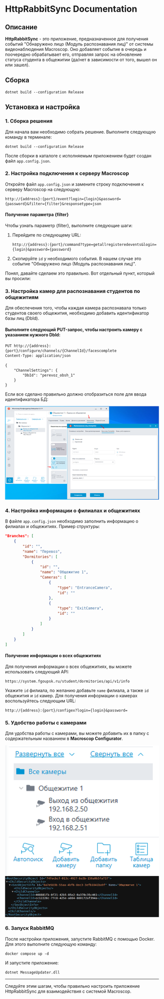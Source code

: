 # HttpRabbitSync Documentation

## Описание

**HttpRabbitSync** - это приложение, предназначенное для получения событий "Обнаружено лицо (Модуль распознавания лиц)" от системы видеонаблюдения Macroscop. Оно добавляет событие в очередь и поочередно обрабатывает его, отправляя запрос на обновление статуса студента в общежитии (да/нет в зависимости от того, вышел он или зашел).

## Cборка

```console
dotnet build --configuration Release
```

## Установка и настройка

### 1. Сборка решения

Для начала вам необходимо собрать решение. Выполните следующую команду в терминале:

```console
dotnet build --configuration Release
```

После сборки в каталоге с исполняемым приложением будет создан файл `app.config.json`.

### 2. Настройка подключения к серверу Macroscop

Откройте файл `app.config.json` и замените строку подключения к серверу Macroscop на следующую:

```
http://{address}:{port}/event?login={login}&password={password}&filter={filter}&responsetype=json
```

#### Получение параметра {filter}

Чтобы узнать параметр {filter}, выполните следующие шаги:

1. Перейдите по следующему URL:

   ```
   http://{address}:{port}/command?type=getallregisteredevents&login={login}&password={password}
   ```

2. Скопируйте `id` у необходимого события. В нашем случае это событие "Обнаружено лицо (Модуль распознавания лиц)".

Понял, давайте сделаем это правильно. Вот отдельный пункт, который вы просили:

### 3. Настройка камер для распознавания студентов по общежитиям

Для обеспечения того, чтобы каждая камера распознавала только студентов своего общежития, необходимо добавить идентификатор базы лиц (DbId).

#### Выполните следующий PUT-запрос, чтобы настроить камеру с указанием нужного DbId:

   ```http
   PUT http://{address}:{port}/configure/channels/{ChannelId}/facescomplete
   Content-Type: application/json
   
   {
       "ChannelSettings": {
           "DbId": "perevoz_obsh_1"
       }
   }
   ```

Если все сделано правильно должно отобразиться поле для ввода идентификатора БД:

![Screenshot_2.png](Documentation/Screenshot_2.png)

### 4. Настройка информации о филиалах и общежитиях

В файле `app.config.json` необходимо заполнить информацию о филиалах и общежитиях. Пример структуры:

```json
"Branches": [
    {
        "id": "",
        "name": "Перевоз",
        "Dormitories": [
            {
                "id": "",
                "name": "Общежитие 1",
                "Cameras": [
                    {
                        "type": "EntranceCamera",
                        "id": ""
                    },
                    {
                        "type": "ExitCamera",
                        "id": ""
                    }
                ]
            }
        ]
    }
]
```

#### Получение информации о всех общежитиях

Для получения информации о всех общежитиях, вы можете использовать следующий API:

```
https://system.fgoupsk.ru/student/dormitories/api/v1/info
```

Укажите `id` филиала, по желанию добавьте `name` филиала, а также `id` общежития и `id` камер. Для получения информации о камерах воспользуйтесь следующим URL:

```
http://{address}:{port}/configex?login={login}&password=
```

### 5. Удобство работы с камерами

Для удобства работы с камерами, вы можете добавить их в папку с содержательным названием в **Macroscop Configurator**.

![Screenshot_1.png](Documentation/Screenshot_1.png)![2024-11-12_09-38.png](Documentation/2024-11-12_09-38.png)

### 6. Запуск RabbitMQ
После настройки приложения, запустите RabbitMQ с помощью Docker. Для этого выполните следующую команду:
```console
docker compose up -d
```
И запустите приложение:
```console
dotnet MessageUpdater.dll
```

---

Следуйте этим шагам, чтобы правильно настроить приложение HttpRabbitSync для взаимодействия с системой Macroscop.

